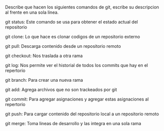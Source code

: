 Describe que hacen los siguientes comandos de git, escribe su descripcion al frente en una sola linea.

git status: Este comando se usa para obtener el estado actual del repositorio

git clone: Lo que hace es clonar codigos de un repositorio externo

git pull: Descarga contenido desde un repositorio remoto

git checkout: Nos traslada a otra rama      

git log: Nos permite ver el historial de todos los commits que hay en el repertorio

git branch: Para crear una nueva rama               

git add: Agrega archivos que no son trackeados por git

git commit: Para agregar asignaciones y agregar estas asignaciones al repertorio    

git push: Para cargar contenido del repositorio local a un repositorio remoto   

git merge: Toma lineas de desarrollo y las integra en una sola rama